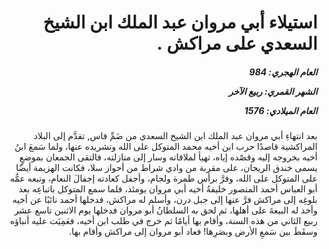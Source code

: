 <h1 dir="rtl">استيلاء أبي مروان عبد الملك ابن الشيخ السعدي على مراكش .</h1>

<h5 dir="rtl">العام الهجري:  984

الشهر القمري: ربيع الآخر

العام الميلادي: 1576</h5>

<p dir="rtl">بعد انتهاءِ أبي مروان عبد الملك ابن الشيخ السعدي من ضَمِّ فاس, تقدَّم إلى البلاد المراكشية قاصدًا حرب ابن أخيه محمد المتوكل على الله وتشريده عنها، ولما سَمعَ ابنُ أخيه بخروجه إليه وقصْده إياه، تهيأ لملاقاته وسار إلى منازلته، فالتقى الجمعان بموضعٍ يسمى خندق الريحان، على مقربة من وادي شراط من أحواز سلا، فكانت الهزيمة أيضًا على المتوكل على الله، وفرَّ برأس طمرة ولجام، وأجفل كعادته إجفالَ النعام، وتبعه عمُّه أبو العباس أحمد المنصور خليفةُ أخيه أبي مروان يومئذ، فلما سمع المتوكل باتباعِه بعد بلوغِه إلى مراكش فرَّ عنها إلى جبل درن، وأسلم له مراكش، فدخلها أحمد نائبًا عن أخيه وأخذ له البيعةَ على أهلها، ثم لحق به السلطانُ أبو مروان فدخلها يوم الاثنين تاسع عشر ربيع الثاني من هذه السنة، وأقام بها أيامًا ثم خرج في طلب ابن أخيه، فعَمِيَت عليه أنباؤه وسقَطَ بين سَمعِ الأرض وبصَرِها! فعاد أبو مروان إلى مراكش وأقام بها.</p></br>
